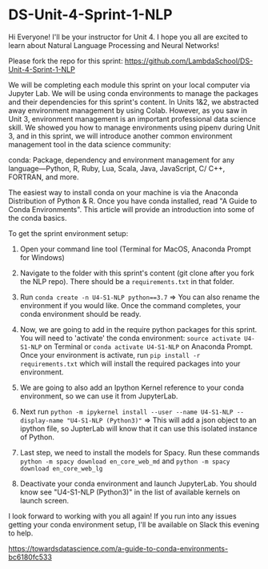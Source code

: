 # DS-Unit-4-Sprint-1-NLP

Hi Everyone! I'll be your instructor for Unit 4. I hope you all are excited to learn about Natural Language Processing and Neural Networks!

Please fork the repo for this sprint: <https://github.com/LambdaSchool/DS-Unit-4-Sprint-1-NLP>

We will be completing each module this sprint on your local computer via Jupyter Lab. We will be using conda environments to manage the packages and their dependencies for this sprint's content. In Units 1&2, we abstracted away environment management by using Colab. However, as you saw in Unit 3, environment management is an important professional data science skill. We showed you how to manage environments using pipenv during Unit 3, and in this sprint, we will introduce another common environment management tool in the data science community:

conda: Package, dependency and environment management for any language—Python, R, Ruby, Lua, Scala, Java, JavaScript, C/ C++, FORTRAN, and more.

The easiest way to install conda on your machine is via the Anaconda Distribution of Python & R. Once you have conda installed, read "A Guide to Conda Environments". This article will provide an introduction into some of the conda basics.

To get the sprint environment setup:

1. Open your command line tool (Terminal for MacOS, Anaconda Prompt for Windows)

2. Navigate to the folder with this sprint's content (git clone after you fork the NLP repo). There should be a `requirements.txt` in that folder.

3. Run `conda create -n U4-S1-NLP python==3.7` => You can also rename the environment if you would like. Once the command completes, your conda environment should be ready.

4. Now, we are going to add in the require python packages for this sprint. You will need to 'activate' the conda environment: `source activate U4-S1-NLP` on Terminal or `conda activate U4-S1-NLP` on Anaconda Prompt. Once your environment is activate, run `pip install -r requirements.txt` which will install the required packages into your environment.

5. We are going to also add an Ipython Kernel reference to your conda environment, so we can use it from JupyterLab.

6. Next run `python -m ipykernel install --user --name U4-S1-NLP --display-name "U4-S1-NLP (Python3)"` => This will add a json object to an ipython file, so JupterLab will know that it can use this isolated instance of Python.

7. Last step, we need to install the models for Spacy. Run these commands `python -m spacy download en_core_web_md` and `python -m spacy download en_core_web_lg`

8. Deactivate your conda environment and launch JupyterLab. You should know see "U4-S1-NLP (Python3)" in the list of available kernels on launch screen.

I look forward to working with you all again! If you run into any issues getting your conda environment setup, I'll be available on Slack this evening to help.

<https://towardsdatascience.com/a-guide-to-conda-environments-bc6180fc533>
